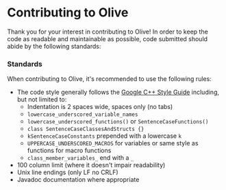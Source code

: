 # Contributing to Olive

Thank you for your interest in contributing to Olive! In order to keep the code as readable and maintainable as possible, code submitted should abide by the following standards:

### Standards

When contributing to Olive, it's recommended to use the following rules:

* The code style generally follows the [Google C++ Style Guide](https://google.github.io/styleguide/cppguide.html) including, but not limited to:
  * Indentation is 2 spaces wide, spaces only (no tabs)
  * `lowercase_underscored_variable_names`
  * `lowercase_underscored_functions()` or `SentenceCaseFunctions()`
  * `class SentenceCaseClassesAndStructs {}`
  * `kSentenceCaseConstants` prepended with a lowercase `k`
  * `UPPERCASE_UNDERSCORED_MACROS` for variables or same style as functions for macro functions
  * `class_member_variables_` end with a `_`
* 100 column limit (where it doesn't impair readability)
* Unix line endings (only LF no CRLF)
* Javadoc documentation where appropriate
